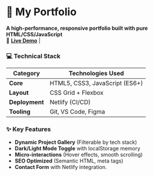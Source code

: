 # 🌟 My Portfolio

**A high-performance, responsive portfolio built with pure HTML/CSS/JavaScript**  
🔗 **[Live Demo]((https://chaitanya-rongali-portfolio.netlify.app/))** | 

### 💻 Technical Stack  
| Category       | Technologies Used               |
|----------------|---------------------------------|
| **Core**       | HTML5, CSS3, JavaScript (ES6+) |
| **Layout**     | CSS Grid + Flexbox             |
| **Deployment** | Netlify (CI/CD)                |
| **Tooling**    | Git, VS Code, Figma            |

### ✨ Key Features  
- **Dynamic Project Gallery** (Filterable by tech stack)  
- **Dark/Light Mode Toggle** with localStorage memory  
- **Micro-interactions** (Hover effects, smooth scrolling)  
- **SEO Optimized** (Semantic HTML, meta tags)  
- **Contact Form** with Netlify integration.
